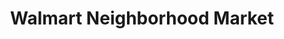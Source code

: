 ---
title: "Walmart Neighborhood Market"
url: /chesapeake/walmart-neighborhood-market/
shop: Supermarkt
---